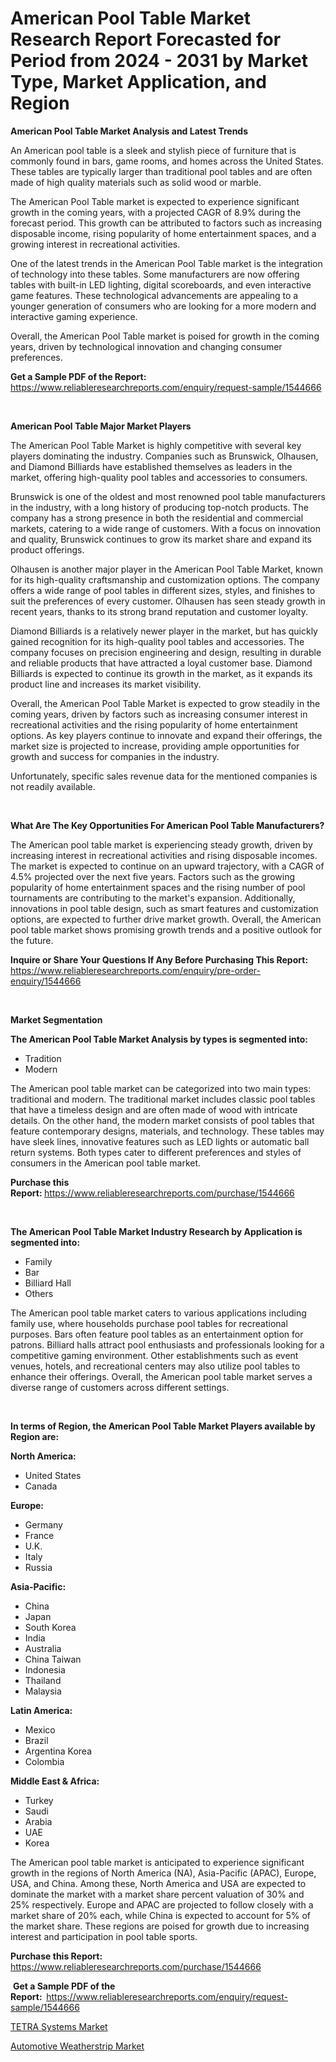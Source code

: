 <p><h1>American Pool Table Market Research Report Forecasted for Period from 2024 -  2031 by Market Type, Market Application, and Region</h1></p><p><strong>American Pool Table Market Analysis and Latest Trends</strong></p>
<p><p>An American pool table is a sleek and stylish piece of furniture that is commonly found in bars, game rooms, and homes across the United States. These tables are typically larger than traditional pool tables and are often made of high quality materials such as solid wood or marble.</p><p>The American Pool Table market is expected to experience significant growth in the coming years, with a projected CAGR of 8.9% during the forecast period. This growth can be attributed to factors such as increasing disposable income, rising popularity of home entertainment spaces, and a growing interest in recreational activities.</p><p>One of the latest trends in the American Pool Table market is the integration of technology into these tables. Some manufacturers are now offering tables with built-in LED lighting, digital scoreboards, and even interactive game features. These technological advancements are appealing to a younger generation of consumers who are looking for a more modern and interactive gaming experience.</p><p>Overall, the American Pool Table market is poised for growth in the coming years, driven by technological innovation and changing consumer preferences.</p></p>
<p><strong>Get a Sample PDF of the Report:&nbsp;</strong> <a href="https://www.reliableresearchreports.com/enquiry/request-sample/1544666">https://www.reliableresearchreports.com/enquiry/request-sample/1544666</a></p>
<p>&nbsp;</p>
<p><strong>American Pool Table Major Market Players</strong></p>
<p><p>The American Pool Table Market is highly competitive with several key players dominating the industry. Companies such as Brunswick, Olhausen, and Diamond Billiards have established themselves as leaders in the market, offering high-quality pool tables and accessories to consumers.</p><p>Brunswick is one of the oldest and most renowned pool table manufacturers in the industry, with a long history of producing top-notch products. The company has a strong presence in both the residential and commercial markets, catering to a wide range of customers. With a focus on innovation and quality, Brunswick continues to grow its market share and expand its product offerings.</p><p>Olhausen is another major player in the American Pool Table Market, known for its high-quality craftsmanship and customization options. The company offers a wide range of pool tables in different sizes, styles, and finishes to suit the preferences of every customer. Olhausen has seen steady growth in recent years, thanks to its strong brand reputation and customer loyalty.</p><p>Diamond Billiards is a relatively newer player in the market, but has quickly gained recognition for its high-quality pool tables and accessories. The company focuses on precision engineering and design, resulting in durable and reliable products that have attracted a loyal customer base. Diamond Billiards is expected to continue its growth in the market, as it expands its product line and increases its market visibility.</p><p>Overall, the American Pool Table Market is expected to grow steadily in the coming years, driven by factors such as increasing consumer interest in recreational activities and the rising popularity of home entertainment options. As key players continue to innovate and expand their offerings, the market size is projected to increase, providing ample opportunities for growth and success for companies in the industry.</p><p>Unfortunately, specific sales revenue data for the mentioned companies is not readily available.</p></p>
<p>&nbsp;</p>
<p><strong>What Are The Key Opportunities For American Pool Table Manufacturers?</strong></p>
<p><p>The American pool table market is experiencing steady growth, driven by increasing interest in recreational activities and rising disposable incomes. The market is expected to continue on an upward trajectory, with a CAGR of 4.5% projected over the next five years. Factors such as the growing popularity of home entertainment spaces and the rising number of pool tournaments are contributing to the market's expansion. Additionally, innovations in pool table design, such as smart features and customization options, are expected to further drive market growth. Overall, the American pool table market shows promising growth trends and a positive outlook for the future.</p></p>
<p><strong>Inquire or Share Your Questions If Any Before Purchasing This Report:</strong> <a href="https://www.reliableresearchreports.com/enquiry/pre-order-enquiry/1544666">https://www.reliableresearchreports.com/enquiry/pre-order-enquiry/1544666</a></p>
<p>&nbsp;</p>
<p><strong>Market Segmentation</strong></p>
<p><strong>The American Pool Table Market Analysis by types is segmented into:</strong></p>
<p><ul><li>Tradition</li><li>Modern</li></ul></p>
<p><p>The American pool table market can be categorized into two main types: traditional and modern. The traditional market includes classic pool tables that have a timeless design and are often made of wood with intricate details. On the other hand, the modern market consists of pool tables that feature contemporary designs, materials, and technology. These tables may have sleek lines, innovative features such as LED lights or automatic ball return systems. Both types cater to different preferences and styles of consumers in the American pool table market.</p></p>
<p><strong>Purchase this Report:&nbsp;</strong><a href="https://www.reliableresearchreports.com/purchase/1544666">https://www.reliableresearchreports.com/purchase/1544666</a></p>
<p>&nbsp;</p>
<p><strong>The American Pool Table Market Industry Research by Application is segmented into:</strong></p>
<p><ul><li>Family</li><li>Bar</li><li>Billiard Hall</li><li>Others</li></ul></p>
<p><p>The American pool table market caters to various applications including family use, where households purchase pool tables for recreational purposes. Bars often feature pool tables as an entertainment option for patrons. Billiard halls attract pool enthusiasts and professionals looking for a competitive gaming environment. Other establishments such as event venues, hotels, and recreational centers may also utilize pool tables to enhance their offerings. Overall, the American pool table market serves a diverse range of customers across different settings.</p></p>
<p>&nbsp;</p>
<p><strong>In terms of Region, the American Pool Table Market Players available by Region are:</strong></p>
<p>
    <p> <strong> North America: </strong>
        <ul>
            <li>United States</li>
            <li>Canada</li>
        </ul>
        </p> 
    <p> <strong> Europe: </strong>
        <ul>
            <li>Germany</li>
            <li>France</li>
            <li>U.K.</li>
            <li>Italy</li>
            <li>Russia</li>
        </ul>
        </p> 
    <p> <strong> Asia-Pacific: </strong>
        <ul>
            <li>China</li>
            <li>Japan</li>
            <li>South Korea</li>
            <li>India</li>
            <li>Australia</li>
            <li>China Taiwan</li>
            <li>Indonesia</li>
            <li>Thailand</li>
            <li>Malaysia</li>
        </ul>
        </p> 
    <p> <strong> Latin America: </strong>
        <ul>
            <li>Mexico</li>
            <li>Brazil</li>
            <li>Argentina Korea</li>
            <li>Colombia</li>
        </ul>
        </p> 
    <p> <strong> Middle East & Africa: </strong>
        <ul>
            <li>Turkey</li>
            <li>Saudi</li>
            <li>Arabia</li>
            <li>UAE</li>
            <li>Korea</li>
        </ul>
    </p>
    </p>
<p><p>The American pool table market is anticipated to experience significant growth in the regions of North America (NA), Asia-Pacific (APAC), Europe, USA, and China. Among these, North America and USA are expected to dominate the market with a market share percent valuation of 30% and 25% respectively. Europe and APAC are projected to follow closely with a market share of 20% each, while China is expected to account for 5% of the market share. These regions are poised for growth due to increasing interest and participation in pool table sports.</p></p>
<p><strong>Purchase this Report: </strong><a href="https://www.reliableresearchreports.com/purchase/1544666">https://www.reliableresearchreports.com/purchase/1544666</a></p>
<p>&nbsp;<strong>Get a Sample PDF of the Report:&nbsp;&nbsp;</strong><a href="https://www.reliableresearchreports.com/enquiry/request-sample/1544666">https://www.reliableresearchreports.com/enquiry/request-sample/1544666</a></p>
<p><strong></strong></p>
<p><p><a href="https://rainy-horn-d69.notion.site/TETRA-Systems-Market-Research-Report-Forecasted-for-Period-from-2024-2031-by-Market-Type-Market--5c75892d576b46128e984ec0596f83be">TETRA Systems Market</a></p><p><a href="https://woozy-pyroraptor-a1f.notion.site/Automotive-Weatherstrip-Market-Size-Focuses-on-Market-Dynamics-In-Depth-Analysis-and-Future-Project-393ce5cb1b6d48398105cbdc0bf83f21">Automotive Weatherstrip Market</a></p></p>